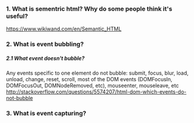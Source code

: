 ### 1. What is sementric html? Why do some people think it's useful?
https://www.wikiwand.com/en/Semantic_HTML

### 2. What is event bubbling?


##### 2.1 What event doesn't bubble?

Any events specific to one element do not bubble: submit, focus, blur, load, unload, change, reset, scroll, most of the DOM events (DOMFocusIn, DOMFocusOut, DOMNodeRemoved, etc), mouseenter, mouseleave, etc
http://stackoverflow.com/questions/5574207/html-dom-which-events-do-not-bubble



### 3. What is event capturing?

